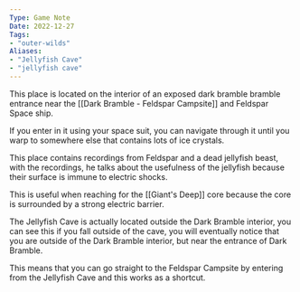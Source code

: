 ```yaml
---
Type: Game Note
Date: 2022-12-27
Tags:
- "outer-wilds"
Aliases: 
- "Jellyfish Cave"
- "jellyfish cave"
---
```

This place is located on the interior of an exposed dark bramble bramble entrance near the [[Dark Bramble - Feldspar Campsite]] and Feldspar Space ship.

If you enter in it using your space suit, you can navigate through it until you warp to somewhere else that contains lots of ice crystals. 

This place contains recordings from Feldspar and a dead jellyfish beast, with the recordings, he talks about the usefulness of the jellyfish because their surface is immune to electric shocks.

This is useful when reaching for the [[Giant's Deep]] core because the core is surrounded by a strong electric barrier.

The Jellyfish Cave is actually located outside the Dark Bramble interior, you can see this if you fall outside of the cave, you will eventually notice that you are outside of the Dark Bramble interior, but near the entrance of Dark Bramble.

This means that you can go straight to the Feldspar Campsite by entering from the Jellyfish Cave and this works as a shortcut.